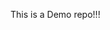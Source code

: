 <html>
<head>
<title>
demo repo
</title>
</head>
<body>
<p>This is a Demo repo!!!</p?
</body>
</html>
